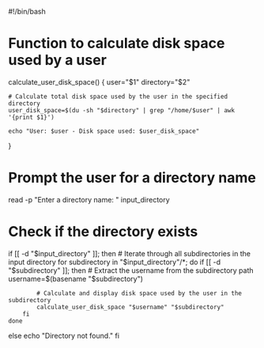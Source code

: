 #!/bin/bash

# Function to calculate disk space used by a user
calculate_user_disk_space() {
    user="$1"
    directory="$2"
    
    # Calculate total disk space used by the user in the specified directory
    user_disk_space=$(du -sh "$directory" | grep "/home/$user" | awk '{print $1}')
    
    echo "User: $user - Disk space used: $user_disk_space"
}

# Prompt the user for a directory name
read -p "Enter a directory name: " input_directory

# Check if the directory exists
if [[ -d "$input_directory" ]]; then
    # Iterate through all subdirectories in the input directory
    for subdirectory in "$input_directory"/*; do
        if [[ -d "$subdirectory" ]]; then
            # Extract the username from the subdirectory path
            username=$(basename "$subdirectory")
            
            # Calculate and display disk space used by the user in the subdirectory
            calculate_user_disk_space "$username" "$subdirectory"
        fi
    done
else
    echo "Directory not found."
fi
